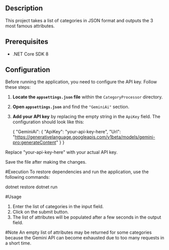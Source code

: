 ## Description

This project takes a list of categories in JSON format and outputs the 3 most famous attributes.

## Prerequisites

- .NET Core SDK 8

## Configuration

Before running the application, you need to configure the API key. Follow these steps:

1. **Locate the `appsettings.json` file** within the `CategoryProcessor` directory.

2. **Open `appsettings.json`** and find the `"GeminiAi"` section.

3. **Add your API key** by replacing the empty string in the `ApiKey` field. The configuration should look like this:
   
   {
     "GeminiAi": {
       "ApiKey": "your-api-key-here",
       "Url": "https://generativelanguage.googleapis.com/v1beta/models/gemini-pro:generateContent"
     }
   }
   
Replace "your-api-key-here" with your actual API key.

Save the file after making the changes.

#Execution
To restore dependencies and run the application, use the following commands:

dotnet restore
dotnet run

#Usage

1. Enter the list of categories in the input field.
2. Click on the submit button.
3. The list of attributes will be populated after a few seconds in the output field.

#Note
An empty list of attributes may be returned for some categories because the Gemini API can become exhausted due to too many requests in a short time.









